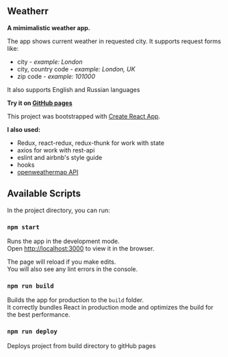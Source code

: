 ## Weatherr

**A mimimalistic weather app.**

The app shows current weather in requested city. It supports request forms like:

- city - _example: London_
- city, country code - _example: London, UK_
- zip code - _example: 101000_

It also supports English and Russian languages

**Try it on [GitHub pages](https://mefistodevelop.github.io/weatherr/)**

This project was bootstrapped with [Create React App](https://github.com/facebook/create-react-app).

**I also used:**

- Redux, react-redux, redux-thunk for work with state
- axios for work with rest-api
- eslint and airbnb's style guide
- hooks
- [openweathermap API](https://openweathermap.org/api)

## Available Scripts

In the project directory, you can run:

### `npm start`

Runs the app in the development mode.<br />
Open [http://localhost:3000](http://localhost:3000) to view it in the browser.

The page will reload if you make edits.<br />
You will also see any lint errors in the console.

### `npm run build`

Builds the app for production to the `build` folder.<br />
It correctly bundles React in production mode and optimizes the build for the best performance.

### `npm run deploy`

Deploys project from build directory to gitHub pages
